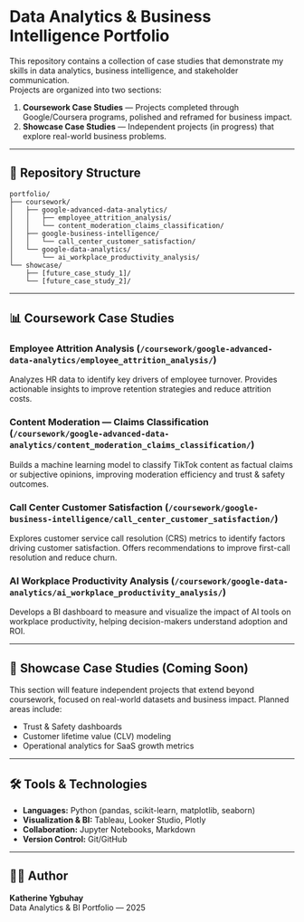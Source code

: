 # Data Analytics & Business Intelligence Portfolio  

This repository contains a collection of case studies that demonstrate my skills in data analytics, business intelligence, and stakeholder communication.  
Projects are organized into two sections:  

1. **Coursework Case Studies** — Projects completed through Google/Coursera programs, polished and reframed for business impact.  
2. **Showcase Case Studies** — Independent projects (in progress) that explore real-world business problems.  

---

## 📂 Repository Structure

```
portfolio/
├── coursework/
│   ├── google-advanced-data-analytics/
│   │   ├── employee_attrition_analysis/
│   │   └── content_moderation_claims_classification/
│   ├── google-business-intelligence/
│   │   └── call_center_customer_satisfaction/
│   └── google-data-analytics/
│       └── ai_workplace_productivity_analysis/
└── showcase/
    ├── [future_case_study_1]/
    └── [future_case_study_2]/
```
---

## 📊 Coursework Case Studies  

### **Employee Attrition Analysis** (`/coursework/google-advanced-data-analytics/employee_attrition_analysis/`)  
Analyzes HR data to identify key drivers of employee turnover. Provides actionable insights to improve retention strategies and reduce attrition costs.  

### **Content Moderation — Claims Classification** (`/coursework/google-advanced-data-analytics/content_moderation_claims_classification/`)  
Builds a machine learning model to classify TikTok content as factual claims or subjective opinions, improving moderation efficiency and trust & safety outcomes.  

### **Call Center Customer Satisfaction** (`/coursework/google-business-intelligence/call_center_customer_satisfaction/`)  
Explores customer service call resolution (CRS) metrics to identify factors driving customer satisfaction. Offers recommendations to improve first-call resolution and reduce churn.  

### **AI Workplace Productivity Analysis** (`/coursework/google-data-analytics/ai_workplace_productivity_analysis/`)  
Develops a BI dashboard to measure and visualize the impact of AI tools on workplace productivity, helping decision-makers understand adoption and ROI.  

---

## 🌟 Showcase Case Studies (Coming Soon)  

This section will feature independent projects that extend beyond coursework, focused on real-world datasets and business impact. Planned areas include:  
- Trust & Safety dashboards  
- Customer lifetime value (CLV) modeling  
- Operational analytics for SaaS growth metrics  

---

## 🛠 Tools & Technologies  

- **Languages:** Python (pandas, scikit-learn, matplotlib, seaborn)  
- **Visualization & BI:** Tableau, Looker Studio, Plotly  
- **Collaboration:** Jupyter Notebooks, Markdown  
- **Version Control:** Git/GitHub  

---

## 👩‍💻 Author  

**Katherine Ygbuhay**  
Data Analytics & BI Portfolio — 2025  


